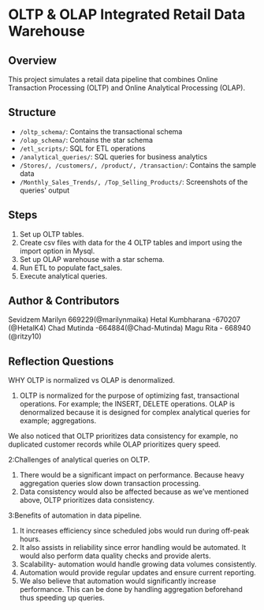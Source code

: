 
# OLTP & OLAP Integrated Retail Data Warehouse

## Overview
This project simulates a retail data pipeline that combines Online Transaction Processing (OLTP) and Online Analytical Processing (OLAP).

## Structure
- `/oltp_schema/`: Contains the transactional schema
- `/olap_schema/`: Contains the star schema
- `/etl_scripts/`: SQL for ETL operations
- `/analytical_queries/`: SQL queries for business analytics
- `/Stores/, /customers/, /product/, /transaction/`: Contains the sample data
- `/Monthly_Sales_Trends/, /Top_Selling_Products/`: Screenshots of the queries' output

## Steps
1. Set up OLTP tables.
2. Create csv files with data for the 4 OLTP tables and import using the import option in Mysql.
3. Set up OLAP warehouse with a star schema.
4. Run ETL to populate fact_sales.
5. Execute analytical queries.

## Author & Contributors
Sevidzem Marilyn 669229(@marilynmaika) 
Hetal Kumbharana -670207 (@HetalK4)
Chad Mutinda -664884(@Chad-Mutinda)
Magu Rita - 668940 (@ritzy10)

## Reflection Questions
WHY OLTP is normalized vs OLAP is denormalized.
1. OLTP is normalized for the purpose of optimizing fast, transactional operations. For example; the INSERT, DELETE operations. OLAP is denormalized because it is designed for complex analytical queries for example; aggregations.

We also noticed that OLTP prioritizes data consistency for example, no duplicated customer records while OLAP prioritizes query speed.

2:Challenges of analytical queries on OLTP.

1. There would be a significant impact on performance. Because heavy aggregation queries slow down transaction processing. 
2. Data consistency would also be affected because as we’ve mentioned above, OLTP prioritizes data consistency.


3:Benefits of automation in data pipeline. 

1. It increases efficiency since scheduled jobs would run during off-peak hours.
2. It also assists in reliability since error handling would be automated. It would also perform data quality checks and provide alerts.
3. Scalability- automation would handle growing data volumes consistently.
4. Automation would provide regular updates and ensure current reporting.
5. We also believe that automation would significantly increase performance. This can be done by handling aggregation beforehand thus speeding up queries.



